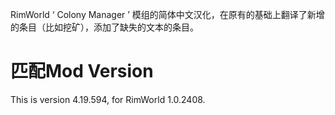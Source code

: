 RimWorld ‘ Colony Manager ’ 模组的简体中文汉化，在原有的基础上翻译了新增的条目（比如挖矿），添加了缺失的文本的条目。

# 匹配Mod Version
This is version 4.19.594, for RimWorld 1.0.2408.

